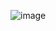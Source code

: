 ![image](https://github.com/socloseeee/FileParserChatGPT/assets/65871712/78e401d9-1a08-4aa3-a532-0911642beb25)

